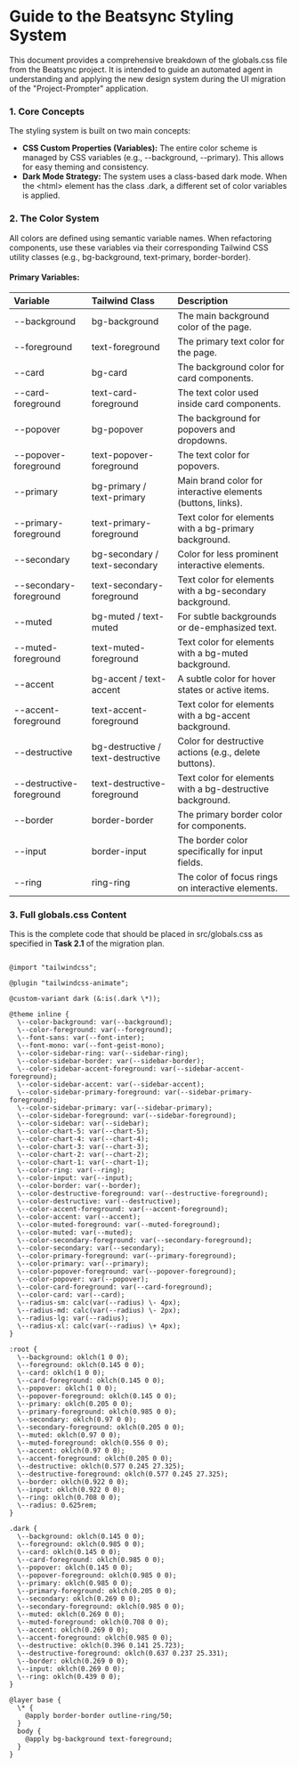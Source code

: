 # **Guide to the Beatsync Styling System**

This document provides a comprehensive breakdown of the globals.css file from the Beatsync project. It is intended to guide an automated agent in understanding and applying the new design system during the UI migration of the "Project-Prompter" application.

### **1\. Core Concepts**

The styling system is built on two main concepts:

* **CSS Custom Properties (Variables):** The entire color scheme is managed by CSS variables (e.g., \--background, \--primary). This allows for easy theming and consistency.  
* **Dark Mode Strategy:** The system uses a class\-based dark mode. When the \<html\> element has the class .dark, a different set of color variables is applied.

### **2\. The Color System**

All colors are defined using semantic variable names. When refactoring components, use these variables via their corresponding Tailwind CSS utility classes (e.g., bg-background, text-primary, border-border).

#### **Primary Variables:**

| Variable | Tailwind Class | Description |
| :---- | :---- | :---- |
| \--background | bg-background | The main background color of the page. |
| \--foreground | text-foreground | The primary text color for the page. |
| \--card | bg-card | The background color for card components. |
| \--card-foreground | text-card-foreground | The text color used inside card components. |
| \--popover | bg-popover | The background for popovers and dropdowns. |
| \--popover-foreground | text-popover-foreground | The text color for popovers. |
| \--primary | bg-primary / text-primary | Main brand color for interactive elements (buttons, links). |
| \--primary-foreground | text-primary-foreground | Text color for elements with a bg-primary background. |
| \--secondary | bg-secondary / text-secondary | Color for less prominent interactive elements. |
| \--secondary-foreground | text-secondary-foreground | Text color for elements with a bg-secondary background. |
| \--muted | bg-muted / text-muted | For subtle backgrounds or de-emphasized text. |
| \--muted-foreground | text-muted-foreground | Text color for elements with a bg-muted background. |
| \--accent | bg-accent / text-accent | A subtle color for hover states or active items. |
| \--accent-foreground | text-accent-foreground | Text color for elements with a bg-accent background. |
| \--destructive | bg-destructive / text-destructive | Color for destructive actions (e.g., delete buttons). |
| \--destructive-foreground | text-destructive-foreground | Text color for elements with a bg-destructive background. |
| \--border | border-border | The primary border color for components. |
| \--input | border-input | The border color specifically for input fields. |
| \--ring | ring-ring | The color of focus rings on interactive elements. |

### **3\. Full globals.css Content**

This is the complete code that should be placed in src/globals.css as specified in **Task 2.1** of the migration plan.

```

@import "tailwindcss";

@plugin "tailwindcss-animate";

@custom-variant dark (&:is(.dark \*));

@theme inline {  
  \--color-background: var(--background);  
  \--color-foreground: var(--foreground);  
  \--font-sans: var(--font-inter);  
  \--font-mono: var(--font-geist-mono);  
  \--color-sidebar-ring: var(--sidebar-ring);  
  \--color-sidebar-border: var(--sidebar-border);  
  \--color-sidebar-accent-foreground: var(--sidebar-accent-foreground);  
  \--color-sidebar-accent: var(--sidebar-accent);  
  \--color-sidebar-primary-foreground: var(--sidebar-primary-foreground);  
  \--color-sidebar-primary: var(--sidebar-primary);  
  \--color-sidebar-foreground: var(--sidebar-foreground);  
  \--color-sidebar: var(--sidebar);  
  \--color-chart-5: var(--chart-5);  
  \--color-chart-4: var(--chart-4);  
  \--color-chart-3: var(--chart-3);  
  \--color-chart-2: var(--chart-2);  
  \--color-chart-1: var(--chart-1);  
  \--color-ring: var(--ring);  
  \--color-input: var(--input);  
  \--color-border: var(--border);  
  \--color-destructive-foreground: var(--destructive-foreground);  
  \--color-destructive: var(--destructive);  
  \--color-accent-foreground: var(--accent-foreground);  
  \--color-accent: var(--accent);  
  \--color-muted-foreground: var(--muted-foreground);  
  \--color-muted: var(--muted);  
  \--color-secondary-foreground: var(--secondary-foreground);  
  \--color-secondary: var(--secondary);  
  \--color-primary-foreground: var(--primary-foreground);  
  \--color-primary: var(--primary);  
  \--color-popover-foreground: var(--popover-foreground);  
  \--color-popover: var(--popover);  
  \--color-card-foreground: var(--card-foreground);  
  \--color-card: var(--card);  
  \--radius-sm: calc(var(--radius) \- 4px);  
  \--radius-md: calc(var(--radius) \- 2px);  
  \--radius-lg: var(--radius);  
  \--radius-xl: calc(var(--radius) \+ 4px);  
}

:root {  
  \--background: oklch(1 0 0);  
  \--foreground: oklch(0.145 0 0);  
  \--card: oklch(1 0 0);  
  \--card-foreground: oklch(0.145 0 0);  
  \--popover: oklch(1 0 0);  
  \--popover-foreground: oklch(0.145 0 0);  
  \--primary: oklch(0.205 0 0);  
  \--primary-foreground: oklch(0.985 0 0);  
  \--secondary: oklch(0.97 0 0);  
  \--secondary-foreground: oklch(0.205 0 0);  
  \--muted: oklch(0.97 0 0);  
  \--muted-foreground: oklch(0.556 0 0);  
  \--accent: oklch(0.97 0 0);  
  \--accent-foreground: oklch(0.205 0 0);  
  \--destructive: oklch(0.577 0.245 27.325);  
  \--destructive-foreground: oklch(0.577 0.245 27.325);  
  \--border: oklch(0.922 0 0);  
  \--input: oklch(0.922 0 0);  
  \--ring: oklch(0.708 0 0);  
  \--radius: 0.625rem;  
}

.dark {  
  \--background: oklch(0.145 0 0);  
  \--foreground: oklch(0.985 0 0);  
  \--card: oklch(0.145 0 0);  
  \--card-foreground: oklch(0.985 0 0);  
  \--popover: oklch(0.145 0 0);  
  \--popover-foreground: oklch(0.985 0 0);  
  \--primary: oklch(0.985 0 0);  
  \--primary-foreground: oklch(0.205 0 0);  
  \--secondary: oklch(0.269 0 0);  
  \--secondary-foreground: oklch(0.985 0 0);  
  \--muted: oklch(0.269 0 0);  
  \--muted-foreground: oklch(0.708 0 0);  
  \--accent: oklch(0.269 0 0);  
  \--accent-foreground: oklch(0.985 0 0);  
  \--destructive: oklch(0.396 0.141 25.723);  
  \--destructive-foreground: oklch(0.637 0.237 25.331);  
  \--border: oklch(0.269 0 0);  
  \--input: oklch(0.269 0 0);  
  \--ring: oklch(0.439 0 0);  
}

@layer base {  
  \* {  
    @apply border-border outline-ring/50;  
  }  
  body {  
    @apply bg-background text-foreground;  
  }  
} 
```
